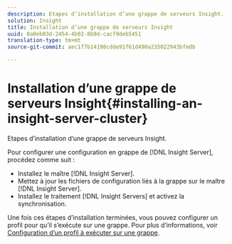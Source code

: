 ```yaml
---
description: Etapes d’installation d’une grappe de serveurs Insight.
solution: Insight
title: Installation d’une grappe de serveurs Insight
uuid: 0a0eb03d-2454-4b02-8b9d-cacf9deb5451
translation-type: tm+mt
source-git-commit: aec1f7b14198cdde91f61d490a235022943bfedb

---
```



# Installation d’une grappe de serveurs Insight{#installing-an-insight-server-cluster}

Etapes d’installation d’une grappe de serveurs Insight.

Pour configurer une configuration en grappe de [!DNL Insight Server], procédez comme suit :

* Installez le maître [!DNL Insight Server].
* Mettez à jour les fichiers de configuration liés à la grappe sur le maître [!DNL Insight Server].
* Installez le traitement [!DNL Insight Servers] et activez la synchronisation.

Une fois ces étapes d’installation terminées, vous pouvez configurer un profil pour qu’il s’exécute sur une grappe. Pour plus d’informations, voir [Configuration d’un profil à exécuter sur une grappe](../../../../../home/c-inst-svr/c-install-ins-svr/c-ins-svr-clstrs/c-inst-ins-svr-clstr/c-inst-proc-clstr/c-config-prof-run-clstr.md#concept-c0e68e67c4784bc5af8db61013ca96a3).
